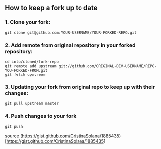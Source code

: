 ## How to keep a fork up to date

### 1. Clone your fork:

    git clone git@github.com:YOUR-USERNAME/YOUR-FORKED-REPO.git

### 2. Add remote from original repository in your forked repository: 

    cd into/cloned/fork-repo
    git remote add upstream git://github.com/ORIGINAL-DEV-USERNAME/REPO-YOU-FORKED-FROM.git
    git fetch upstream

### 3. Updating your fork from original repo to keep up with their changes:

    git pull upstream master
    
### 4. Push changes to your fork

    git push

source (https://gist.github.com/CristinaSolana/1885435)[https://gist.github.com/CristinaSolana/1885435]

